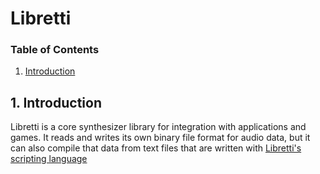 Libretti
========

###  Table of Contents

1. [Introduction](#introduction)

## 1. Introduction

Libretti is a core synthesizer library for integration with applications and games. It reads and writes its own binary file format for audio data, but it can also compile that data from text files that are written with [Libretti's scripting language](https://github.com/Jean-LouisH/Libretti/blob/master/Documentation/Scripting%20Language%20Specification.txt)




